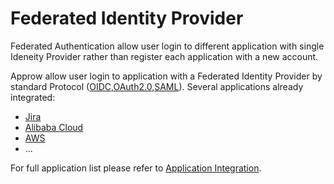 # Federated Identity Provider

<LastUpdated/>

Federated Authentication allow user login to different application with single Ideneity Provider rather than register each application with a new account. 

Approw allow user login to application with a Federated Identity Provider by standard Protocol ([OIDC](/docs/en/guides/federation/oidc.md),[OAuth2.0](/docs/en/guides/federation/oauth.md),[SAML](/docs/en/guides/federation/saml.md)). Several applications already integrated:


- [Jira](/docs/en/integration/jira/)
- [Alibaba Cloud](/docs/en/integration/ali-cloud-intl/)
- [AWS](/docs/en/integration/aws/)
- ... 

For full application list please refer to [Application Integration](/docs/en/integration/).

